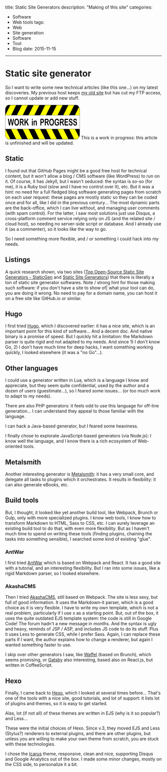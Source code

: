 title: Static Site Generators
description: "Making of this site"
categories:
- Software
- Web tools
tags:
- Web
- Site generation
- Software
- Tool
- Blog
date: 2015-11-15
---

# Static site generator

So I want to write some new technical articles (like this one...) on my latest discoveries.
My previous host keeps [my old site](http://Phi.Lho.free.fr) but has cut my FTP access, so I cannot update or add new stuff.

<!-- more -->

<aside class="article-wip">
<img class="no-fancybox" src="/images/Work-in-Progress.svg" width=240 height=110 title="Work in Progress" alt="Work in Progress"/>
This is a work in progress: this article is unfinished and will be updated.
</aside>

## Static

I found out that GitHub Pages might be a good free host for technical content, but it won't allow a blog / CMS software (like WordPress) to run on it.
Of course, it has Jekyll, but I wasn't seduced: the syntax is so-so (for me), it is a Ruby tool (slow and I have no control over it), etc.
But it was a hint: no need for a full fledged blog software generating pages from scratch on each user request: these pages are mostly static so they can be coded once and for all, like I did in the previous century...
The most dynamic parts are the back-office, which I can live without, and managing user comments (with spam control). For the latter, I saw most solutions just use Disqus, a cross-platform comment service relying only on JS (and the related site / cloud host), so needing no server-side script or database. And I already use it (as a commenter), so it looks like the way to go.

So I need something more flexible, and / or something I could hack into my needs.

## Listings

A quick research shown, via two sites ([Top Open-Source Static Site Generators - StaticGen](https://www.staticgen.com/) and [Static Site Generators](https://staticsitegenerators.net/)) that there is literally a ton of static site generator softwares.
Note / strong hint for those making such software: if you don't have a site to show of| what your tool can do, you are doing it wrong. No need to pay for a domain name, you can host it on a free site like GitHub.io or similar.

## Hugo

I first tried [Hugo](http://gohugo.io/), which I discovered earlier: it has a nice site, which is an important point for this kind of software... And a decent doc. And native binary is a promise of speed.
But I quickly hit a limitation: the Markdown parser is quite rigid and not adapted to my needs. And since 1) I don't know Go, 2) I don't have much time for deep hacks, I want something working quickly, I looked elsewhere (it was a "no Go"...).

## Other languages

I could use a generator written in Lua, which is a language I know and appreciate, but they seem quite confidential, used by the author and a dozen of users (guestimate...), so I feared some issues... (or too much work to adapt to my needs).

There are also PHP generators: it feels odd to use this language for off-line generation... I can understand they appeal to those familiar with the language.

I can hack a Java-based generator, but I feared some heaviness.

I finally chose to explorate JavaScript-based generators (via Node.js): I know well the language, and I know there is a rich ecosystem of Web-oriented tools.

## Metalsmith

Another interesting generator is [Metalsmith](http://www.metalsmith.io/): it has a very small core, and delegate all tasks to plugins which it orchestrates. It results in flexibility: it can also generate eBooks, etc.

## Build tools

But, I thought, it looked like yet another build tool, like Webpack, Brunch or Gulp, only with more specialized plugins.
I know web tools, I know how to transform Markdown to HTML, Sass to CSS, etc. I can surely leverage an existing build tool to do that, with even more flexibility. But as I haven't much time to spend on writing these tools (finding plugins, chaining the tasks into something sensible), I searched some kind of existing "glue".

### AntWar

I first tried [AntWar](http://antwarjs.github.io/) which is based on Webpack and React.
It has a good site with a tutorial, and an interesting flexibility.
But I ran into some issues, like a rigid Markdown parser, so I looked elsewhere.

### AkashaCMS

Then I tried [AkashaCMS](http://akashacms.com/), still based on Webpack. The site is less sexy, but full of good information. It uses the Markdown-it parser, which is a good choice as it is very flexible.
I have to write my own template, which is not a real problem, particularly if I use x as a starting point.
But, out of the box, it uses the quite outdated EJS template system: the code is still in Google Code! The forum hadn't a new message in months. And the syntax is ugly and heavy, reminds of JSP / ASP, and includes JS code to do its stuff.
Plus it uses Less to generate CSS, while I prefer Sass.
Again, I can replace these parts if I want, the author explains how to change a renderer, but again I wanted something faster to use.

I skip over other generators I saw, like [Waffel](http://moonwave99.github.io/waffel/) (based on Brunch), which seems promising, or [Gatsby](https://github.com/gatsbyjs/gatsby) also interesting, based also on React.js, but written in CoffeeScript.
## Hexo

Finally, I came back to [Hexo](https://hexo.io/), which I looked at several times before...
That's one of the tools with a nice site, good tutorials, and lot of support: it lists lot of plugins and themes, so it is easy to get started.

Alas, lot (if not all) of these themes are written in EJS (why is it so popular?) and Less...

These were the initial choices of Hexo. Since v.3, they moved EJS and Less (Stylus?) renderers to external plugins, and there are other plugins, but unless you are willing to make your own theme from scratch, you are stuck with these technologies.

I chose the [Icarus](http://blog.zhangruipeng.me/hexo-theme-icarus/) theme, responsive, clean and nice, supporting Disqus and Google Analytics out of the box.
I made some minor changes, mostly on the CSS side, to personalize it a bit.
